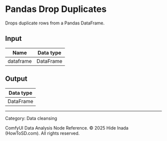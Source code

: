 # Pandas Drop Duplicates
Drops duplicate rows from a Pandas DataFrame.

## Input
| Name | Data type |
|---|---|
| dataframe | DataFrame |

## Output
| Data type |
|---|
| DataFrame |

<HR>
Category: Data cleansing

ComfyUI Data Analysis Node Reference. © 2025 Hide Inada (HowToSD.com). All rights reserved.
